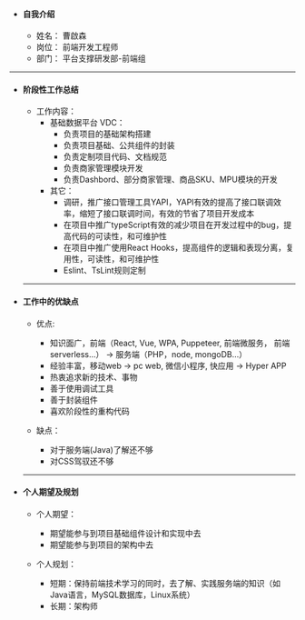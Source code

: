 - #### 自我介绍
   -  姓名： 曹啟森
   -  岗位： 前端开发工程师
   -  部门： 平台支撑研发部-前端组

---
- #### 阶段性工作总结
  - 工作内容：
     -  基础数据平台 VDC：
         - 负责项目的基础架构搭建
         - 负责项目基础、公共组件的封装
         - 负责定制项目代码、文档规范
         - 负责商家管理模块开发
         - 负责Dashbord、部分商家管理、商品SKU、MPU模块的开发
     - 其它：
       - 调研，推广接口管理工具YAPI，YAPI有效的提高了接口联调效率，缩短了接口联调时间，有效的节省了项目开发成本
       - 在项目中推广typeScript有效的减少项目在开发过程中的bug，提高代码的可读性，和可维护性
       - 在项目中推广使用React Hooks，提高组件的逻辑和表现分离，复用性，可读性，和可维护性
       - Eslint、TsLint规则定制
  ---
- #### 工作中的优缺点
  - 优点:
    - 知识面广，前端（React, Vue, WPA, Puppeteer, 前端微服务， 前端serverless...） -> 服务端（PHP，node, mongoDB...）
    - 经验丰富，移动web -> pc web, 微信小程序, 快应用 -> Hyper APP
    - 热衷追求新的技术、事物
    - 善于使用调试工具
    - 善于封装组件
    - 喜欢阶段性的重构代码
  
  - 缺点：
    - 对于服务端(Java)了解还不够
    - 对CSS驾驭还不够
  ---
- #### 个人期望及规划
  - 个人期望：
    - 期望能参与到项目基础组件设计和实现中去
    - 期望能参与到项目的架构中去

  - 个人规划：
    - 短期：保持前端技术学习的同时，去了解、实践服务端的知识（如Java语言，MySQL数据库，Linux系统）
    - 长期：架构师

